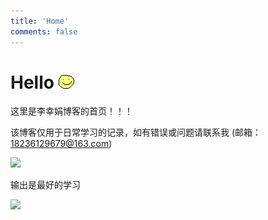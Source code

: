 ```yaml
---
title: 'Home'
comments: false
---
```


<script async defer src="https://buttons.github.io/buttons.js"></script>

# Hello <span style="display: inline-block;">![](images/hello-face.png)</span>


这里是李幸娟博客的首页！！！

该博客仅用于日常学习的记录，如有错误或问题请联系我 (邮箱：18236129679@163.com)


<img src='/Blog/images/home-banner.svg' />




输出是最好的学习
<!--  -->
<!-- # 前端团队技术分享主题 -->
<!--  -->
<!--  -->
<!--  -->
<!-- # TODO -->
<!--  -->
<!-- 1.  [ ]  js精度问题, 为什么产生？解决方法？ -->
<!-- 2.  [ ]  为什么0.1+0.2 === 0.30000000000000004 -->
<!-- 3.  [ ]  2.3*100 === 229.99999999999997 -->
![](x-mind/宝藏.svg)

<!-- {% pullquote mindmap %} -->
<!-- #主题 -->
<!-- ##基础 -->
<!-- ###二级分支 -->
<!-- ##一级分支 -->
<!-- ##一级分支 -->
<!-- ###二级分支 -->
<!-- ####三级分支 -->
<!-- {% endpullquote %} -->

